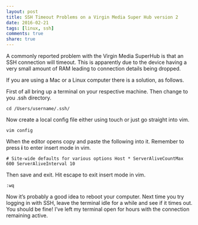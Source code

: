```yaml
---
layout: post
title: SSH Timeout Problems on a Virgin Media Super Hub version 2
date: 2016-02-21
tags: [linux, ssh]
comments: true
share: true
---
```


A commonly reported problem with the Virgin Media SuperHub is that an SSH connection will timeout. This is apparently due to the device having a very small amount of RAM leading to connection details being dropped.

If you are using a Mac or a Linux computer there is a solution, as follows.

First of all bring up a terminal on your respective machine. Then change to you .ssh directory.  
    
`cd /Users/username/.ssh/`

Now create a local config file either using touch or just go straight into vim.  
    
`vim config`

When the editor opens copy and paste the following into it. Remember to press **i** to enter insert mode in vim.  
    
`# Site-wide defaults for various options Host * ServerAliveCountMax 600 ServerAliveInterval 10`

Then save and exit. Hit escape to exit insert mode in vim.  
    
`:wq`

Now it’s probably a good idea to reboot your computer. Next time you try logging in with SSH, leave the terminal idle for a while and see if it times out. You should be fine! I’ve left my terminal open for hours with the connection remaining active.
